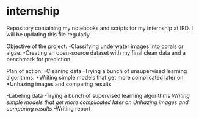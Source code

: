 # internship
Repository containing my notebooks and scripts for my internship at IRD.
I will be updating this file regularly. 

Objective of the project: 
-Classifying underwater images into corals or algae.
-Creating an open-source dataset with my final clean data and a benchmark for prediction 

Plan of action:
-Cleaning data
-Trying a bunch of unsupervised learning algorithms:
  *Writing simple models that get more complicated later on
  *Unhazing images and comparing results

-Labeling data
-Trying a bunch of supervised learning algorithms
  *Writing simple models that get more complicated later on*
  *Unhazing images and comparing results*
-Writing report
